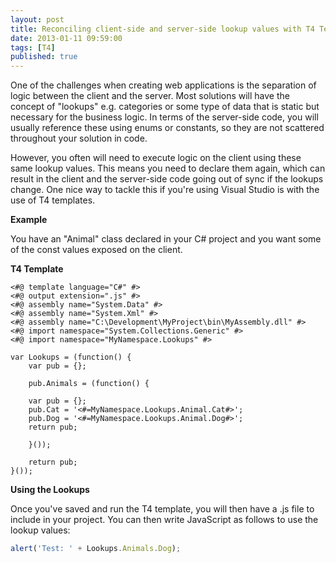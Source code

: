 ```yaml
---
layout: post
title: Reconciling client-side and server-side lookup values with T4 Templates
date: 2013-01-11 09:59:00
tags: [T4]
published: true
---
```


One of the challenges when creating web applications is the separation of logic between the client and the server. Most solutions will have the concept of "lookups" e.g. categories or some type of data that is static but necessary for the business logic. In terms of the server-side code, you will usually reference these using enums or constants, so they are not scattered throughout your solution in code.

However, you often will need to execute logic on the client using these same lookup values. This means you need to declare them again, which can result in the client and the server-side code going out of sync if the lookups change. One nice way to tackle this if you're using Visual Studio is with the use of T4 templates.

**Example**

You have an "Animal" class declared in your C# project and you want some of the const values exposed on the client.

**T4 Template**

```
<#@ template language="C#" #>
<#@ output extension=".js" #>
<#@ assembly name="System.Data" #>
<#@ assembly name="System.Xml" #>
<#@ assembly name="C:\Development\MyProject\bin\MyAssembly.dll" #>
<#@ import namespace="System.Collections.Generic" #>
<#@ import namespace="MyNamespace.Lookups" #>

var Lookups = (function() {
    var pub = {};
 
    pub.Animals = (function() {    
		
	var pub = {};
	pub.Cat = '<#=MyNamespace.Lookups.Animal.Cat#>';
	pub.Dog = '<#=MyNamespace.Lookups.Animal.Dog#>';
	return pub;

    }());
 
    return pub;
}());
```

**Using the Lookups**

Once you've saved and run the T4 template, you will then have a .js file to include in your project. You can then write JavaScript as follows to use the lookup values:

```javascript
alert('Test: ' + Lookups.Animals.Dog);
```